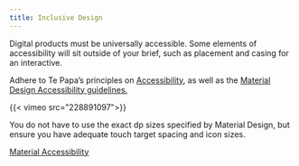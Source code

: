```yaml
---
title: Inclusive Design
---
```


Digital products must be universally accessible. Some elements of accessibility will sit outside of your
brief, such as placement and casing for an interactive.

Adhere to Te Papa’s principles on [Accessibility](https://te-papa.github.io/_pages/foundations/accessibility/), as well as the [Material Design Accessibility guidelines.](https://material.io/guidelines/usability/accessibility.html)

{{< vimeo src="228891097">}}

You do not have to use the exact dp sizes specified by Material Design, but ensure you have adequate touch target spacing and icon sizes.

[Material Accessibility](https://material.io/guidelines/usability/accessibility.html)